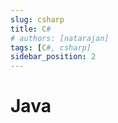 ```yaml
---
slug: csharp
title: C#
# authors: [natarajan]
tags: [C#, csharp]
sidebar_position: 2
---
```


# Java

